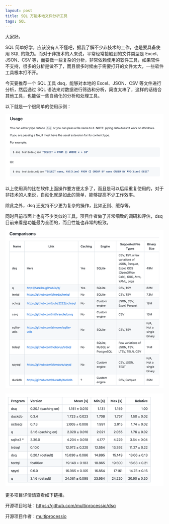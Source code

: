 ```yaml
---
layout: post
title: SQL 万能本地文件分析工具
tags: SQL
---
```


大家好。

SQL 简单好学，应该没有人不懂吧，据我了解不少非技术的工作，也是要具备使用 SQL 的能力。而对于非技术的人来说，平常经常接触到的文件类型是 Excel、JSON、CSV 等，而要做一些复杂的分析，非常依赖使用的软件工具，如果软件不支持，很多的分析是做不了，而且很多时候由于需要打开的文件太大，一些软件工具根本打不开。

今天要推荐一个 SQL 工具 dsq，能够对本地的 Excel、JSON、CSV 等文件进行分析，然后通过 SQL 语法来对数据进行筛选和分析，简直太棒了，这样的话结合其他工具，也能做一些自动化的分析和处理工具。

以下就是一个很简单的使用示例：

![image-20220724222148398](https://raw.githubusercontent.com/ZhuPeng/pic/master/images/compress_image-20220724222148398.png)

以上使用真的比在软件上面操作要方便太多了，而且是可以后续重复使用的，对于非技术的人来说，自动化就是如此的简单，能够提高不少工作效率。

除此之外，dsq 还支持不少更为复杂的操作，比如正则、缓存等。

同时目前市面上也有不少类似的工具，项目作者做了非常细致的调研和评估，dsq 目前来看是功能最为全面的，而且性能也非常的极致。

![image-20220724222418225](https://raw.githubusercontent.com/ZhuPeng/pic/master/images/compress_image-20220724222418225.png)

![image-20220724222459886](https://raw.githubusercontent.com/ZhuPeng/pic/master/images/compress_image-20220724222459886.png)

更多项目详情请查看如下链接。

开源项目地址：https://github.com/multiprocessio/dsq

开源项目作者：[multiprocessio](https://github.com/multiprocessio)